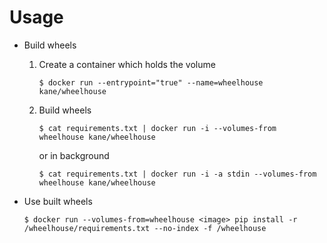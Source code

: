 # Usage

-   Build wheels

    1.  Create a container which holds the volume

        `$ docker run --entrypoint="true" --name=wheelhouse kane/wheelhouse`

    2.  Build wheels

        `$ cat requirements.txt | docker run -i --volumes-from wheelhouse kane/wheelhouse`

        or in background

        `$ cat requirements.txt | docker run -i -a stdin --volumes-from wheelhouse kane/wheelhouse`

-   Use built wheels

    `$ docker run --volumes-from=wheelhouse <image> pip install -r /wheelhouse/requirements.txt --no-index -f /wheelhouse`

